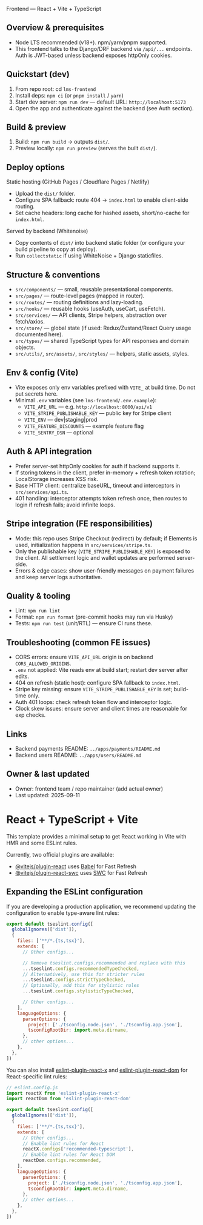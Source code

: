 Frontend — React + Vite + TypeScript

Overview & prerequisites
------------------------
- Node LTS recommended (v18+). npm/yarn/pnpm supported.
- This frontend talks to the Django/DRF backend via `/api/...` endpoints. Auth is JWT-based unless backend exposes httpOnly cookies.

Quickstart (dev)
-----------------
1. From repo root: cd `lms-frontend`
2. Install deps: `npm ci` (or `pnpm install` / `yarn`)
3. Start dev server: `npm run dev` — default URL: `http://localhost:5173`
4. Open the app and authenticate against the backend (see Auth section).

Build & preview
----------------
1. Build: `npm run build` → outputs `dist/`.
2. Preview locally: `npm run preview` (serves the built `dist/`).

Deploy options
--------------
Static hosting (GitHub Pages / Cloudflare Pages / Netlify)
- Upload the `dist/` folder.
- Configure SPA fallback: route 404 → `index.html` to enable client-side routing.
- Set cache headers: long cache for hashed assets, short/no-cache for `index.html`.

Served by backend (Whitenoise)
- Copy contents of `dist/` into backend static folder (or configure your build pipeline to copy at deploy).
- Run `collectstatic` if using WhiteNoise + Django staticfiles.

Structure & conventions
-----------------------
- `src/components/` — small, reusable presentational components.
- `src/pages/` — route-level pages (mapped in router).
- `src/routes/` — routing definitions and lazy-loading.
- `src/hooks/` — reusable hooks (useAuth, useCart, useFetch).
- `src/services/` — API clients, Stripe helpers, abstraction over fetch/axios.
- `src/store/` — global state (if used: Redux/Zustand/React Query usage documented here).
- `src/types/` — shared TypeScript types for API responses and domain objects.
- `src/utils/`, `src/assets/`, `src/styles/` — helpers, static assets, styles.

Env & config (Vite)
-------------------
- Vite exposes only env variables prefixed with `VITE_` at build time. Do not put secrets here.
- Minimal `.env` variables (see `lms-frontend/.env.example`):
  - `VITE_API_URL` — e.g. `http://localhost:8000/api/v1`
  - `VITE_STRIPE_PUBLISHABLE_KEY` — public key for Stripe client
  - `VITE_ENV` — dev|staging|prod
  - `VITE_FEATURE_DISCOUNTS` — example feature flag
  - `VITE_SENTRY_DSN` — optional

Auth & API integration
-----------------------
- Prefer server-set httpOnly cookies for auth if backend supports it.
- If storing tokens in the client, prefer in-memory + refresh token rotation; LocalStorage increases XSS risk.
- Base HTTP client: centralize baseURL, timeout and interceptors in `src/services/api.ts`.
- 401 handling: interceptor attempts token refresh once, then routes to login if refresh fails; avoid infinite loops.

Stripe integration (FE responsibilities)
--------------------------------------
- Mode: this repo uses Stripe Checkout (redirect) by default; if Elements is used, initialization happens in `src/services/stripe.ts`.
- Only the publishable key (`VITE_STRIPE_PUBLISHABLE_KEY`) is exposed to the client. All settlement logic and wallet updates are performed server-side.
- Errors & edge cases: show user-friendly messages on payment failures and keep server logs authoritative.

Quality & tooling
-----------------
- Lint: `npm run lint`
- Format: `npm run format` (pre-commit hooks may run via Husky)
- Tests: `npm run test` (unit/RTL) — ensure CI runs these.

Troubleshooting (common FE issues)
----------------------------------
- CORS errors: ensure `VITE_API_URL` origin is on backend `CORS_ALLOWED_ORIGINS`.
- `.env` not applied: Vite reads env at build start; restart dev server after edits.
- 404 on refresh (static host): configure SPA fallback to `index.html`.
- Stripe key missing: ensure `VITE_STRIPE_PUBLISHABLE_KEY` is set; build-time only.
- Auth 401 loops: check refresh token flow and interceptor logic.
- Clock skew issues: ensure server and client times are reasonable for exp checks.

Links
-----
- Backend payments README: `../apps/payments/README.md`
- Backend users README: `../apps/users/README.md`

Owner & last updated
--------------------
- Owner: frontend team / repo maintainer (add actual owner)
- Last updated: 2025-09-11
# React + TypeScript + Vite

This template provides a minimal setup to get React working in Vite with HMR and some ESLint rules.

Currently, two official plugins are available:

- [@vitejs/plugin-react](https://github.com/vitejs/vite-plugin-react/blob/main/packages/plugin-react) uses [Babel](https://babeljs.io/) for Fast Refresh
- [@vitejs/plugin-react-swc](https://github.com/vitejs/vite-plugin-react/blob/main/packages/plugin-react-swc) uses [SWC](https://swc.rs/) for Fast Refresh

## Expanding the ESLint configuration

If you are developing a production application, we recommend updating the configuration to enable type-aware lint rules:

```js
export default tseslint.config([
  globalIgnores(['dist']),
  {
    files: ['**/*.{ts,tsx}'],
    extends: [
      // Other configs...

      // Remove tseslint.configs.recommended and replace with this
      ...tseslint.configs.recommendedTypeChecked,
      // Alternatively, use this for stricter rules
      ...tseslint.configs.strictTypeChecked,
      // Optionally, add this for stylistic rules
      ...tseslint.configs.stylisticTypeChecked,

      // Other configs...
    ],
    languageOptions: {
      parserOptions: {
        project: ['./tsconfig.node.json', './tsconfig.app.json'],
        tsconfigRootDir: import.meta.dirname,
      },
      // other options...
    },
  },
])
```

You can also install [eslint-plugin-react-x](https://github.com/Rel1cx/eslint-react/tree/main/packages/plugins/eslint-plugin-react-x) and [eslint-plugin-react-dom](https://github.com/Rel1cx/eslint-react/tree/main/packages/plugins/eslint-plugin-react-dom) for React-specific lint rules:

```js
// eslint.config.js
import reactX from 'eslint-plugin-react-x'
import reactDom from 'eslint-plugin-react-dom'

export default tseslint.config([
  globalIgnores(['dist']),
  {
    files: ['**/*.{ts,tsx}'],
    extends: [
      // Other configs...
      // Enable lint rules for React
      reactX.configs['recommended-typescript'],
      // Enable lint rules for React DOM
      reactDom.configs.recommended,
    ],
    languageOptions: {
      parserOptions: {
        project: ['./tsconfig.node.json', './tsconfig.app.json'],
        tsconfigRootDir: import.meta.dirname,
      },
      // other options...
    },
  },
])
```
